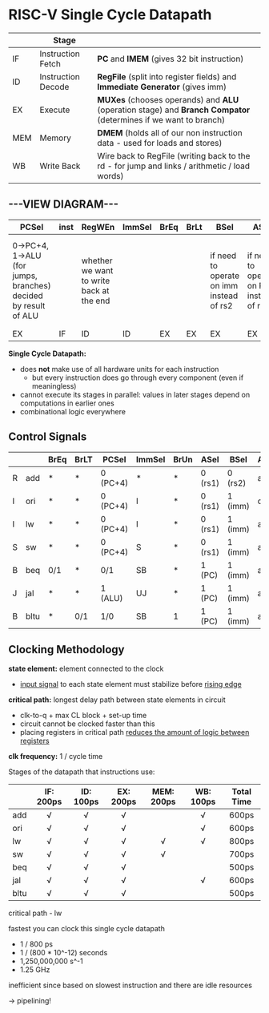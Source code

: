 # RISC-V Single Cycle Datapath

|      | Stage              |                                                              |
| ---- | ------------------ | ------------------------------------------------------------ |
| IF   | Instruction Fetch  | **PC** and **IMEM** (gives 32 bit instruction)               |
| ID   | Instruction Decode | **RegFile** (split into register fields) and **Immediate Generator** (gives imm) |
| EX   | Execute            | **MUXes** (chooses operands) and **ALU** (operation stage) and **Branch Compator** (determines if we want to branch) |
| MEM  | Memory             | **DMEM** (holds all of our non instruction data - used for loads and stores) |
| WB   | Write Back         | Wire back to RegFile (writing back to the rd - for jump and links / arithmetic / load words) |

## ---VIEW DIAGRAM---

| PCSel                                                        | inst | RegWEn                                   | ImmSel | BrEq | BrLt | BSel                                     | ASel                                    | ALUSel              | MemRW                                           | WBSel                                                       |
| ------------------------------------------------------------ | ---- | ---------------------------------------- | ------ | ---- | ---- | ---------------------------------------- | --------------------------------------- | ------------------- | ----------------------------------------------- | ----------------------------------------------------------- |
| 0→PC+4, 1→ALU (for jumps, branches) decided by result of ALU |      | whether we want to write back at the end |        |      |      | if need to operate on imm instead of rs2 | if need to operate on PC instead of rs1 | 0→add, 1→sub, 2→mul | will get write data - but may not want to write | what will be written back to rd - 0→PC+4, 1→ALU, 2→mem (lw) |
| EX                                                           | IF   | ID                                       | ID     | EX   | EX   | EX                                       | EX                                      | EX                  | MEM                                             | WB                                                          |

**Single Cycle Datapath:**

- does **not** make use of all hardware units for each instruction
  - but every instruction does go through every component (even if meaningless)
- cannot execute its stages in parallel: values in later stages depend on computations in earlier ones
- combinational logic everywhere

## Control Signals

|      |      | BrEq | BrLT | PCSel    | ImmSel | BrUn | ASel    | BSel    | ALUSel | MemRW | RegWEn | WBSel   |
| ---- | ---- | ---- | ---- | -------- | ------ | ---- | ------- | ------- | ------ | ----- | ------ | ------- |
| R    | add  | *    | *    | 0 (PC+4) | *      | *    | 0 (rs1) | 0 (rs2) | add    | 0     | 1      | 1 (ALU) |
| I    | ori  | *    | *    | 0 (PC+4) | I      | *    | 0 (rs1) | 1 (imm) | or     | 0     | 1      | 1 (ALU) |
| I    | lw   | *    | *    | 0 (PC+4) | I      | *    | 0 (rs1) | 1 (imm) | add    | 0     | 1      | 2 (mem) |
| S    | sw   | *    | *    | 0 (PC+4) | S      | *    | 0 (rs1) | 1 (imm) | add    | 1     | 0      | *       |
| B    | beq  | 0/1  | *    | 0/1      | SB     | *    | 1 (PC)  | 1 (imm) | add    | 0     | 0      | *       |
| J    | jal  | *    | *    | 1 (ALU)  | UJ     | *    | 1 (PC)  | 1 (imm) | add    | 0     | 1      | 0       |
| B    | bltu | *    | 0/1  | 1/0      | SB     | 1    | 1 (PC)  | 1 (imm) | add    | 0     | 0      | *       |

## Clocking Methodology

**state element:** element connected to the clock

- <u>input signal</u> to each state element must stabilize before <u>rising edge</u>

**critical path:** longest delay path between state elements in circuit

- clk-to-q + max CL block + set-up time
- circuit cannot be clocked faster than this
- placing registers in critical path <u>reduces the amount of logic between registers</u>

**clk frequency:** 1 / cycle time

Stages of the datapath that instructions use:

|      | IF: 200ps | ID: 100ps | EX: 200ps | MEM: 200ps | WB: 100ps | Total Time |
| ---- | :-------: | :-------: | :-------: | :--------: | :-------: | :--------: |
| add  |     √     |     √     |     √     |            |     √     |   600ps    |
| ori  |     √     |     √     |     √     |            |     √     |   600ps    |
| lw   |     √     |     √     |     √     |     √      |     √     |   800ps    |
| sw   |     √     |     √     |     √     |     √      |           |   700ps    |
| beq  |     √     |     √     |     √     |            |           |   500ps    |
| jal  |     √     |     √     |     √     |            |     √     |   600ps    |
| bltu |     √     |     √     |     √     |            |           |   500ps    |

critical path - lw

fastest you can clock this single cycle datapath

- 1 / 800 ps
- 1 / (800 * 10^-12) seconds
- 1,250,000,000  s^-1
- 1.25 GHz

inefficient since based on slowest instruction and there are idle resources

→ pipelining!

